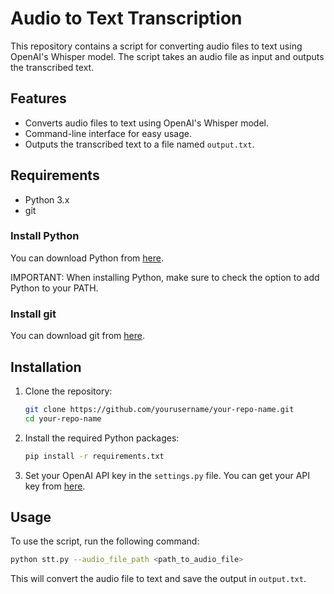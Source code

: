 # Audio to Text Transcription

This repository contains a script for converting audio files to text using OpenAI's Whisper model. The script takes an audio file as input and outputs the transcribed text.

## Features

- Converts audio files to text using OpenAI's Whisper model.
- Command-line interface for easy usage.
- Outputs the transcribed text to a file named `output.txt`.

## Requirements

- Python 3.x
- git

### Install Python

You can download Python from [here](https://www.python.org/downloads/).

IMPORTANT: When installing Python, make sure to check the option to add Python to your PATH.

### Install git

You can download git from [here](https://git-scm.com/downloads).

## Installation

1. Clone the repository:

   ```bash
   git clone https://github.com/yourusername/your-repo-name.git
   cd your-repo-name
   ```

2. Install the required Python packages:

   ```bash
   pip install -r requirements.txt
   ```
3. Set your OpenAI API key in the `settings.py` file. You can get your API key from [here](https://platform.openai.com/api-keys).

## Usage

To use the script, run the following command:

```bash
python stt.py --audio_file_path <path_to_audio_file>
```

This will convert the audio file to text and save the output in `output.txt`.

